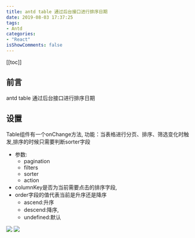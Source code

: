 ```yaml
---
title: antd table 通过后台接口进行排序日期
date: 2019-08-03 17:37:25
tags:
- Antd
categories:
- "React"
isShowComments: false
---
```


<Boxx/>

[[toc]]


前言
--

antd table 通过后台接口进行排序日期


**设置**
---------------------------
Table组件有一个onChange方法,
功能：当表格进行分页、排序、筛选变化时触发,排序的时候只需要判断sorter字段
+ 参数:
    - pagination
    - filters
    - sorter 
    - action
+ columnKey是否为当前需要点击的排序字段,
+ order字段的值代表当前是升序还是降序
    - ascend:升序
    - descend:降序,
    - undefined:默认

![](https://gitee.com/guangliangliang/images/raw/master/other/1614674450(1).png)
![](https://gitee.com/guangliangliang/images/raw/master/other/1614674427(1).png)